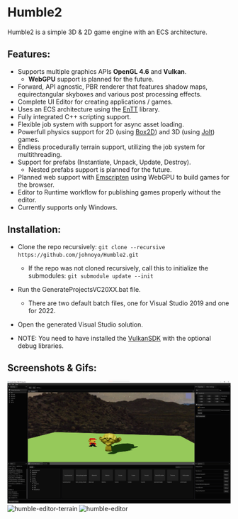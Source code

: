 # Humble2

Humble2 is a simple 3D & 2D game engine with an ECS architecture.

Features:
---------

- Supports multiple graphics APIs **OpenGL 4.6** and **Vulkan**.
    - **WebGPU**  support is planned for the future.
- Forward, API agnostic, PBR renderer that features shadow maps, equirectangular skyboxes and various post processing effects.
- Complete UI Editor for creating applications / games.
- Uses an ECS architecture using the [EnTT](https://github.com/skypjack/entt) library.
- Fully integrated C++ scripting support.
- Flexible job system with support for async asset loading.
- Powerfull physics support for 2D (using [Box2D](https://github.com/erincatto/box2d)) and 3D (using [Jolt](https://github.com/jrouwe/JoltPhysics)) games.
- Endless procedurally terrain support, utilizing the job system for multithreading.
- Support for prefabs (Instantiate, Unpack, Update, Destroy).
    - Nested prefabs support is planned for the future.
- Planned web support with [Emscripten](https://github.com/emscripten-core/emsdk) using WebGPU to build games for the browser.
- Editor to Runtime workflow for publishing games properly without the editor.
- Currently supports only Windows.

Installation:
-------------

- Clone the repo recursively: ```git clone --recursive https://github.com/johnoyo/Humble2.git```
    - If the repo was not cloned recursively, call this to initialize the submodules: ```git submodule update --init```
- Run the GenerateProjectsVC20XX.bat file.
    - There are two default batch files, one for Visual Studio 2019 and one for 2022.
- Open the generated Visual Studio solution.

- NOTE: You need to have installed the [VulkanSDK](https://vulkan.lunarg.com/sdk/home) with the optional debug libraries.

Screenshots & Gifs:
------------
![editor-0](Resources/Screenshots/editor-0.png)
![humble-editor-terrain](Resources/Gifs/humble-editor-terrain.gif)
![humble-editor](Resources/Gifs/humble-editor.gif)
